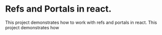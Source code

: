 # Refs and Portals in react.

This project demonstrates how to work with refs and portals in react.
This project demonstrates how
